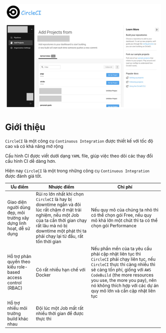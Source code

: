 ![[cicd-circleci-presend.jpg]](https://github.com/phucbone/vault/blob/master/imgs/imgs-cicd/imgs-ci/imgs-circleci/cicd-circleci-presend.jpg?raw=true)

# Giới thiệu

`CircleCI` là một công cụ `Continuous Integration` được thiết kế với tốc độ cao và có khả năng mở rộng

Cấu hình CI được viết dưới dạng `YAML` file, giúp việc theo dõi các thay đổi cấu hình CI dễ dàng hơn. 

Hiện nay `CircleCI` là một trong những công cụ `Continuous Integration` được đánh giá tốt.

Ưu điểm|Nhược điểm|Chi phí
---|---|---
Giao diện người dùng đẹp, môi trường xây dựng linh hoạt, dễ sử dụng|Rủi ro lớn nhất khi chọn `CircleCI` là hay bị downtime ngắn và đôi lúc rất chậm ở mặt trải nghiệm, nếu một Job của ta cần thời gian chạy rất lâu mà nó bị downtime một phát thi ta phải chạy lại từ đầu, rất tốn thời gian|Nếu quy mô của chúng ta nhỏ thì có thể chọn gói Free, nếu quy mô khá lớn một chút thì ta có thể chọn gói Performance
Hỗ trợ phân quyền theo kiểu role-based access control (RBAC)|Có rất nhiều hạn chế với Docker|Nếu phần mền của ta yêu cầu phải cập nhật liên tục thì `CircleCI` phải chạy liên tục, nếu `CircleCI` thực thi càng nhiều thì sẽ càng tốn phí, giống với `AWS CodeBuild` (the more resources you use, the more you pay), nên nó không thích hợp với các dự án quy mô lớn và cần cập nhật liên tục
Hỗ trợ nhiều môi trường build khác nhau|Đội lúc một Job mất rất nhiều thời gian để được thực thi|
